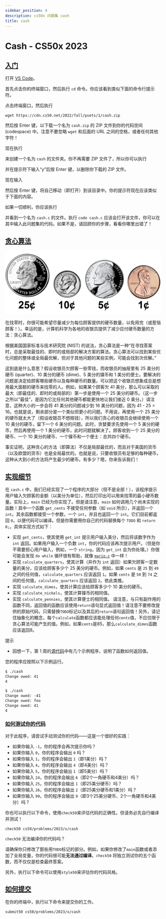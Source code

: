 ```yaml
---
sidebar_position: 4
description: cs50x 问题集 cash
title: cash
---
```


# Cash - CS50x 2023

## [入门](#getting-started)

打开 [VS Code](https://cs50.dev/)。

首先点击你的终端窗口，然后执行 `cd` 命令。你应该看到类似下面的命令行提示符。

点击终端窗口，然后执行

```
wget https://cdn.cs50.net/2022/fall/psets/1/cash.zip

```

然后按 Enter 键，以下载一个名为 `cash.zip` 的 ZIP 文件到你的代码空间 (codespace) 中。注意不要忽略 `wget` 和后面的 URL 之间的空格，或者任何其他字符！

现在执行

来创建一个名为 `cash` 的文件夹。你不再需要 ZIP 文件了，所以你可以执行

并在提示符下输入“y”后按 Enter 键，以删除你下载的 ZIP 文件。

现在输入

然后按 Enter 键，将自己移动（即打开）到该目录中。你的提示符现在应该类似于下面的内容。

如果一切顺利，你应该执行

并看到一个名为 `cash.c` 的文件。执行 `code cash.c` 应该会打开该文件，你可以在其中输入此问题集的代码。如果不是，请回顾你的步骤，看看你哪里出错了！

## [贪心算法](#greedy-algorithms)

![美国硬币](/img/cs50/coins.jpg )

在找零时，你很可能希望尽量减少为每位顾客提供的硬币数量，以免用完（或惹恼顾客！）。幸运的是，计算机科学为各地的收银员提供了减少应付硬币数量的方法：贪心算法。

根据美国国家标准与技术研究院 (NIST) 的说法，贪心算法是一种“在寻找答案时，总是采取最佳的、即时的或局部的解决方案的算法。贪心算法可以找到某些优化问题的整体或全局最优解，但对于其他问题的某些实例，可能会找到次优解。”

这到底是什么意思？假设收银员欠顾客一些零钱，而收银员的抽屉里有 25 美分的硬币 (quarter)、10 美分的硬币 (dime)、5 美分的镍币和 1 美分的便士。要解决的问题是决定给顾客哪些硬币以及每种硬币的数量。可以把这个收银员想象成总是想用最大面额的硬币来找零的人。例如，如果某个顾客欠 41 美分，那么可以采取的最大（即最佳的、即时的或局部的）第一步是使用一个 25 美分的硬币。（这一步之所以“最佳”，是因为它比任何其他硬币都能更快地让我们接近 0 美分。）请注意，这种大小的一步会将 41 美分的问题减少到 16 美分的问题，因为 41 - 25 = 16。也就是说，剩余部分是一个类似但更小的问题。不用说，再使用一个 25 美分的硬币就太大了（假设收银员不想赔钱），所以我们贪心的收银员会继续使用一个 10 美分的硬币，留下一个 6 美分的问题。此时，贪婪要求先使用一个 5 美分的硬币，然后再使用一个 1 美分的硬币，此时问题就解决了。顾客收到一个 25 美分的硬币、一个 10 美分的硬币、一个镍币和一个便士：总共四个硬币。

事实证明，这种贪心的方法（即算法）不仅是局部最优的，而且对于美国的货币（以及欧盟的货币）也是全局最优的。也就是说，只要收银员有足够的每种硬币，这种从大到小的方法将产生最少的硬币。有多少？嗯，你来告诉我们！

## [实现细节](#implementation-details)

在 `cash.c` 中，我们已经实现了一个程序的大部分（但不是全部！），该程序提示用户输入欠顾客的金额（以美分为单位），然后打印出可以用来找零的最小硬币数量。实际上，`main` 已经为你实现了。但是请注意，`main` 如何调用几个尚未实现的函数！其中一个函数 `get_cents` 不接受任何参数（如 `void` 所示），并返回一个 `int`。其余函数都接受一个参数，一个 `int`，并且也返回一个 `int`。它们目前都返回 `0`，以便代码可以编译。但是你需要用你自己的代码替换每个 `TODO` 和 `return 0;`。具体实现方式如下：

-   实现 `get_cents`，使其使用 `get_int` 提示用户输入美分，然后将该数字作为 `int` 返回。如果用户输入一个负数 `int`，你的代码应该再次提示用户。（但是你不需要担心用户输入，例如，一个 `string`，因为 `get_int` 会为你处理。）你很可能会发现 `do while` 循环很有帮助，就像 [`mario.c`](https://cdn.cs50.net/2022/fall/lectures/1/src1/mario8.c?highlight) 中一样！
-   实现 `calculate_quarters`，使其计算（并作为 `int` 返回）如果欠顾客一定数量的美分，应该给顾客多少个 25 美分的硬币。例如，如果 `cents` 是 `25` 到 `49` 之间的任何值，`calculate_quarters` 应该返回 `1`。如果 `cents` 是 `50` 到 `74` 之间的任何值，`calculate_quarters` 应该返回 `2`。依此类推。
-   实现 `calculate_dimes`，使其计算应该给顾客多少个 10 美分的硬币。
-   实现 `calculate_nickels`，使其计算镍币的相同值。
-   实现 `calculate_pennies`，使其计算便士的相同值。
请注意，与只有副作用的函数不同，返回值的函数应该使用`return`语句显式返回值！请注意不要修改提供的原始代码，只需替换`TODO`标记以及其后的`return`语句返回值！另外，请记住抽象化的概念，每个`calculate`函数都应该能处理任何`cents`值，不应仅限于贪心算法可能产生的值。例如，如果`cents`是85，那么`calculate_dimes`函数应该返回8。

提示

- 回想一下，第 1 周的[源代码](https://cdn.cs50.net/2022/fall/lectures/1/src1/)中有几个示例程序，说明了函数如何返回值。

您的程序应按照以下示例运行。

```
$ ./cash
Change owed: 41
4

```

```
$ ./cash
Change owed: -41
Change owed: foo
Change owed: 41
4

```

### [如何测试你的代码](#how-to-test-your-code)

对于此程序，请尝试手动测试你的代码——这是一个很好的实践：

- 如果你输入 `-1`，你的程序会再次提示你吗？
- 如果你输入 `0`，你的程序会输出 `0` 吗？
- 如果你输入 `1`，你的程序会输出 `1`（即1美分）吗？
- 如果你输入 `4`，你的程序会输出 `4`（即4美分）吗？
- 如果你输入 `5`，你的程序会输出 `1`（即5美分）吗？
- 如果你输入 `24`，你的程序会输出 `6`（即2个一角硬币和4美分）吗？
- 如果你输入 `25`，你的程序会输出 `1`（即25美分硬币）吗？
- 如果你输入 `26`，你的程序会输出 `2`（即25美分硬币和1美分）吗？
- 如果你输入 `99`，你的程序会输出 `9`（即3个25美分硬币、2个一角硬币和4美分）吗？

你也可以执行以下命令，使用`check50`来评估代码的正确性。但请务必先自行编译并测试！

```
check50 cs50/problems/2023/x/cash

```

`check50` 无法编译你的代码吗？

请确保你只修改了那些用`TODO`标记的部分。例如，如果你修改了`main`函数或者添加了全局变量，你的代码很可能**无法通过编译**。`check50` 将独立测试你的五个函数，而不仅仅是检查最终答案。

另外，执行以下命令可以使用`style50`来评估你的代码风格。

## [如何提交](#how-to-submit)

在你的终端中，执行以下命令来提交你的工作。

```
submit50 cs50/problems/2023/x/cash

```
